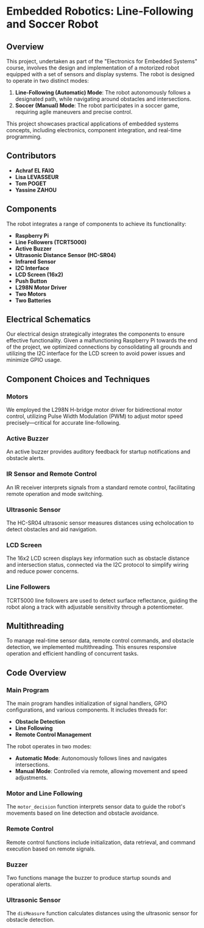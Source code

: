 # Embedded Robotics: Line-Following and Soccer Robot

## Overview

This project, undertaken as part of the "Electronics for Embedded Systems" course, involves the design and implementation of a motorized robot equipped with a set of sensors and display systems. The robot is designed to operate in two distinct modes:

1. **Line-Following (Automatic) Mode**: The robot autonomously follows a designated path, while navigating around obstacles and intersections.
2. **Soccer (Manual) Mode**: The robot participates in a soccer game, requiring agile maneuvers and precise control.

This project showcases practical applications of embedded systems concepts, including electronics, component integration, and real-time programming. 

## Contributors

- **Achraf EL FAIQ**
- **Lisa LEVASSEUR**
- **Tom POGET**
- **Yassine ZAHOU**

## Components

The robot integrates a range of components to achieve its functionality:

- **Raspberry Pi**
- **Line Followers (TCRT5000)**
- **Active Buzzer**
- **Ultrasonic Distance Sensor (HC-SR04)**
- **Infrared Sensor**
- **I2C Interface**
- **LCD Screen (16x2)**
- **Push Button**
- **L298N Motor Driver**
- **Two Motors**
- **Two Batteries**

## Electrical Schematics

Our electrical design strategically integrates the components to ensure effective functionality. Given a malfunctioning Raspberry Pi towards the end of the project, we optimized connections by consolidating all grounds and utilizing the I2C interface for the LCD screen to avoid power issues and minimize GPIO usage.

## Component Choices and Techniques

### Motors

We employed the L298N H-bridge motor driver for bidirectional motor control, utilizing Pulse Width Modulation (PWM) to adjust motor speed precisely—critical for accurate line-following.

### Active Buzzer

An active buzzer provides auditory feedback for startup notifications and obstacle alerts.

### IR Sensor and Remote Control

An IR receiver interprets signals from a standard remote control, facilitating remote operation and mode switching.

### Ultrasonic Sensor

The HC-SR04 ultrasonic sensor measures distances using echolocation to detect obstacles and aid navigation.

### LCD Screen

The 16x2 LCD screen displays key information such as obstacle distance and intersection status, connected via the I2C protocol to simplify wiring and reduce power concerns.

### Line Followers

TCRT5000 line followers are used to detect surface reflectance, guiding the robot along a track with adjustable sensitivity through a potentiometer.

## Multithreading

To manage real-time sensor data, remote control commands, and obstacle detection, we implemented multithreading. This ensures responsive operation and efficient handling of concurrent tasks.

## Code Overview

### Main Program

The main program handles initialization of signal handlers, GPIO configurations, and various components. It includes threads for:

- **Obstacle Detection**
- **Line Following**
- **Remote Control Management**

The robot operates in two modes:

- **Automatic Mode**: Autonomously follows lines and navigates intersections.
- **Manual Mode**: Controlled via remote, allowing movement and speed adjustments.

### Motor and Line Following

The `motor_decision` function interprets sensor data to guide the robot's movements based on line detection and obstacle avoidance.

### Remote Control

Remote control functions include initialization, data retrieval, and command execution based on remote signals.

### Buzzer

Two functions manage the buzzer to produce startup sounds and operational alerts.

### Ultrasonic Sensor

The `disMeasure` function calculates distances using the ultrasonic sensor for obstacle detection.
